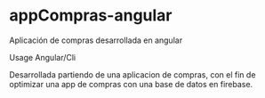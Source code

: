# appCompras-angular
Aplicación de compras desarrollada en angular 

Usage Angular/Cli


Desarrollada partiendo de una aplicacion de compras, 
con el fin de optimizar una app de compras con una base
de datos en firebase.